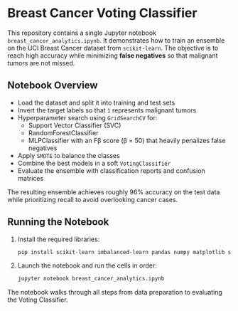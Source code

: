 # Breast Cancer Voting Classifier

This repository contains a single Jupyter notebook `breast_cancer_analytics.ipynb`.
It demonstrates how to train an ensemble on the UCI Breast Cancer dataset from
`scikit-learn`. The objective is to reach high accuracy while minimizing
**false negatives** so that malignant tumors are not missed.

## Notebook Overview

- Load the dataset and split it into training and test sets
- Invert the target labels so that `1` represents malignant tumors
- Hyperparameter search using `GridSearchCV` for:
  - Support Vector Classifier (SVC)
  - RandomForestClassifier
  - MLPClassifier
  with an Fβ score (β = 50) that heavily penalizes false negatives
- Apply `SMOTE` to balance the classes
- Combine the best models in a soft `VotingClassifier`
- Evaluate the ensemble with classification reports and confusion matrices

The resulting ensemble achieves roughly 96% accuracy on the test data while
prioritizing recall to avoid overlooking cancer cases.

## Running the Notebook

1. Install the required libraries:
   ```bash
   pip install scikit-learn imbalanced-learn pandas numpy matplotlib seaborn
   ```
2. Launch the notebook and run the cells in order:
   ```bash
   jupyter notebook breast_cancer_analytics.ipynb
   ```

The notebook walks through all steps from data preparation to evaluating the
Voting Classifier.
